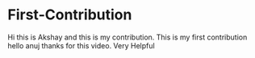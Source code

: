 # First-Contribution
Hi this is Akshay and this is my contribution.
This is my first contribution
hello anuj thanks for this video. Very Helpful

